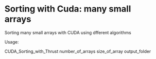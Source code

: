 # Sorting with Cuda: many small arrays
 Sorting many small arrays with CUDA using dfferent algorithms
 
 
 Usage:
 
 
 CUDA_Sorting_with_Thrust number_of_arrays size_of_array output_folder
 
